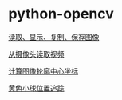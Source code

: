 # python-opencv
[读取、显示、复制、保存图像](https://github.com/liguiyuan/python-opencv/blob/master/basic/read_write_image.py)

[从摄像头读取视频](https://github.com/liguiyuan/python-opencv/blob/master/basic/video_capture.py)

[计算图像轮廓中心坐标](https://github.com/liguiyuan/python-opencv/blob/master/basic/center_of_shape.py)

[黄色小球位置追踪](https://github.com/liguiyuan/python-opencv/blob/master/examples/ball_tracking.py)

